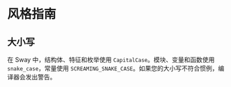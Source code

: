 # 风格指南

## 大小写

<!-- 本部分应解释大写规范 -->
<!-- cap:example:start -->

在 Sway 中，结构体、特征和枚举使用 `CapitalCase`。模块、变量和函数使用 `snake_case`，常量使用 `SCREAMING_SNAKE_CASE`。如果您的大小写不符合惯例，编译器会发出警告。

<!-- cap:example:end -->
